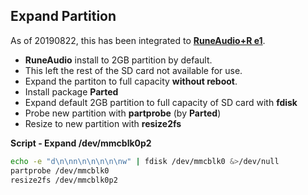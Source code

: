 Expand Partition
---
As of 20190822, this has been integrated to [**RuneAudio+R e1**](https://github.com/rern/RuneAudio-Re1).

- **RuneAudio** install to 2GB partition by default.  
- This left the rest of the SD card not available for use.  
- Expand the partiton to full capacity **without reboot**.  
- Install package **Parted**  
- Expand default 2GB partition to full capacity of SD card with **fdisk**  
- Probe new partition with **partprobe** (by **Parted**)  
- Resize to new partition with **resize2fs**   

**Script - Expand /dev/mmcblk0p2**
```sh
echo -e "d\n\nn\n\n\n\n\nw" | fdisk /dev/mmcblk0 &>/dev/null
partprobe /dev/mmcblk0
resize2fs /dev/mmcblk0p2
```
